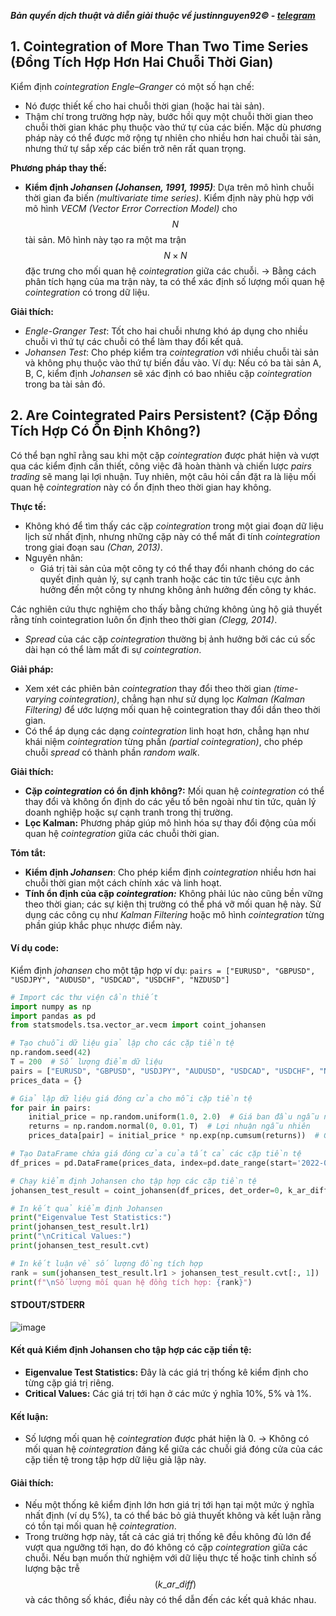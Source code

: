 ***Bản quyền dịch thuật và diễn giải thuộc về justinnguyen92&copy; - [telegram](https://t.me/justinnguyen92)***

## 1. Cointegration of More Than Two Time Series (Đồng Tích Hợp Hơn Hai Chuỗi Thời Gian)
Kiểm định *cointegration Engle–Granger* có một số hạn chế:

- Nó được thiết kế cho hai chuỗi thời gian (hoặc hai tài sản).
- Thậm chí trong trường hợp này, bước hồi quy một chuỗi thời gian theo chuỗi thời gian khác phụ thuộc vào thứ tự của các biến.
Mặc dù phương pháp này có thể được mở rộng tự nhiên cho nhiều hơn hai chuỗi tài sản, nhưng thứ tự sắp xếp các biến trở nên rất quan trọng.

**Phương pháp thay thế:**
- **Kiểm định *Johansen (Johansen, 1991, 1995)***: Dựa trên mô hình chuỗi thời gian đa biến *(multivariate time series)*.
Kiểm định này phù hợp với mô hình *VECM (Vector Error Correction Model)* cho $$N$$ tài sản.
Mô hình này tạo ra một ma trận $$N × N$$ đặc trưng cho mối quan hệ *cointegration* giữa các chuỗi.
→ Bằng cách phân tích hạng của ma trận này, ta có thể xác định số lượng mối quan hệ *cointegration* có trong dữ liệu.

**Giải thích:**
- *Engle-Granger Test*: Tốt cho hai chuỗi nhưng khó áp dụng cho nhiều chuỗi vì thứ tự các chuỗi có thể làm thay đổi kết quả.
- *Johansen Test*: Cho phép kiểm tra *cointegration* với nhiều chuỗi tài sản và không phụ thuộc vào thứ tự biến đầu vào.
Ví dụ: Nếu có ba tài sản A, B, C, kiểm định *Johansen* sẽ xác định có bao nhiêu cặp *cointegration* trong ba tài sản đó.

## 2. Are Cointegrated Pairs Persistent? (Cặp Đồng Tích Hợp Có Ổn Định Không?)
Có thể bạn nghĩ rằng sau khi một cặp *cointegration* được phát hiện và vượt qua các kiểm định cần thiết, công việc đã hoàn thành và chiến lược *pairs trading* sẽ mang lại lợi nhuận. Tuy nhiên, một câu hỏi cần đặt ra là liệu mối quan hệ *cointegration* này có ổn định theo thời gian hay không.

**Thực tế:**

- Không khó để tìm thấy các cặp *cointegration* trong một giai đoạn dữ liệu lịch sử nhất định, nhưng những cặp này có thể mất đi tính *cointegration* trong giai đoạn sau *(Chan, 2013)*.
- Nguyên nhân:
  - Giá trị tài sản của một công ty có thể thay đổi nhanh chóng do các quyết định quản lý, sự cạnh tranh hoặc các tin tức tiêu cực ảnh hưởng đến một công ty nhưng không ảnh hưởng đến công ty khác.

Các nghiên cứu thực nghiệm cho thấy bằng chứng không ủng hộ giả thuyết rằng tính cointegration luôn ổn định theo thời gian *(Clegg, 2014)*.
- *Spread* của các cặp *cointegration* thường bị ảnh hưởng bởi các cú sốc dài hạn có thể làm mất đi sự *cointegration*.

**Giải pháp:**
- Xem xét các phiên bản *cointegration* thay đổi theo thời gian *(time-varying cointegration)*, chẳng hạn như sử dụng lọc *Kalman (Kalman Filtering)* để ước lượng mối quan hệ cointegration thay đổi dần theo thời gian.
- Có thể áp dụng các dạng *cointegration* linh hoạt hơn, chẳng hạn như khái niệm *cointegration* từng phần *(partial cointegration)*, cho phép chuỗi *spread* có thành phần *random walk*.

**Giải thích:**
- **Cặp *cointegration* có ổn định không?:** Mối quan hệ *cointegration* có thể thay đổi và không ổn định do các yếu tố bên ngoài như tin tức, quản lý doanh nghiệp hoặc sự cạnh tranh trong thị trường.
- **Lọc Kalman:** Phương pháp giúp mô hình hóa sự thay đổi động của mối quan hệ *cointegration* giữa các chuỗi thời gian.

**Tóm tắt:**
- **Kiểm định *Johansen***: Cho phép kiểm định *cointegration* nhiều hơn hai chuỗi thời gian một cách chính xác và linh hoạt.
- **Tính ổn định của cặp *cointegration:*** Không phải lúc nào cũng bền vững theo thời gian; các sự kiện thị trường có thể phá vỡ mối quan hệ này. Sử dụng các công cụ như *Kalman Filtering* hoặc mô hình *cointegration* từng phần giúp khắc phục nhược điểm này.

#### Ví dụ code:
Kiểm định *johansen* cho một tập hợp ví dụ: `pairs = ["EURUSD", "GBPUSD", "USDJPY", "AUDUSD", "USDCAD", "USDCHF", "NZDUSD"]`

```python
# Import các thư viện cần thiết
import numpy as np
import pandas as pd
from statsmodels.tsa.vector_ar.vecm import coint_johansen

# Tạo chuỗi dữ liệu giả lập cho các cặp tiền tệ
np.random.seed(42)
T = 200  # Số lượng điểm dữ liệu
pairs = ["EURUSD", "GBPUSD", "USDJPY", "AUDUSD", "USDCAD", "USDCHF", "NZDUSD"]
prices_data = {}

# Giả lập dữ liệu giá đóng cửa cho mỗi cặp tiền tệ
for pair in pairs:
    initial_price = np.random.uniform(1.0, 2.0)  # Giá ban đầu ngẫu nhiên
    returns = np.random.normal(0, 0.01, T)  # Lợi nhuận ngẫu nhiên
    prices_data[pair] = initial_price * np.exp(np.cumsum(returns))  # Giá đóng cửa giả lập

# Tạo DataFrame chứa giá đóng cửa của tất cả các cặp tiền tệ
df_prices = pd.DataFrame(prices_data, index=pd.date_range(start='2022-01-01', periods=T))

# Chạy kiểm định Johansen cho tập hợp các cặp tiền tệ
johansen_test_result = coint_johansen(df_prices, det_order=0, k_ar_diff=1)

# In kết quả kiểm định Johansen
print("Eigenvalue Test Statistics:")
print(johansen_test_result.lr1)
print("\nCritical Values:")
print(johansen_test_result.cvt)

# In kết luận về số lượng đồng tích hợp
rank = sum(johansen_test_result.lr1 > johansen_test_result.cvt[:, 1])
print(f"\nSố lượng mối quan hệ đồng tích hợp: {rank}")
```
#### STDOUT/STDERR
![image](https://github.com/user-attachments/assets/3a89f701-5943-4fc3-914c-4710833f4c88)

#### Kết quả Kiểm định Johansen cho tập hợp các cặp tiền tệ:
- **Eigenvalue Test Statistics:** Đây là các giá trị thống kê kiểm định cho từng cặp giá trị riêng.
- **Critical Values:** Các giá trị tới hạn ở các mức ý nghĩa 10%, 5% và 1%.

#### Kết luận:
- Số lượng mối quan hệ *cointegration* được phát hiện là 0.
→ Không có mối quan hệ *cointegration* đáng kể giữa các chuỗi giá đóng cửa của các cặp tiền tệ trong tập hợp dữ liệu giả lập này.

#### Giải thích:
- Nếu một thống kê kiểm định lớn hơn giá trị tới hạn tại một mức ý nghĩa nhất định (ví dụ 5%), ta có thể bác bỏ giả thuyết không và kết luận rằng có tồn tại mối quan hệ *cointegration*.
- Trong trường hợp này, tất cả các giá trị thống kê đều không đủ lớn để vượt qua ngưỡng tới hạn, do đó không có cặp *cointegration* giữa các chuỗi.
Nếu bạn muốn thử nghiệm với dữ liệu thực tế hoặc tinh chỉnh số lượng bậc trễ $$(k\_ar\_diff)$$ và các thông số khác, điều này có thể dẫn đến các kết quả khác nhau.​
